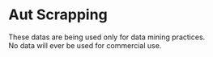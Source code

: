 # Aut Scrapping
These datas are being used only for data mining practices.  
No data will ever be used for commercial use. 
